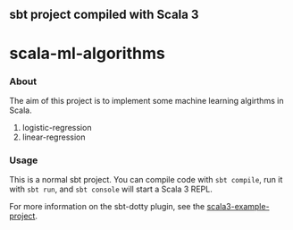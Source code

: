 ## sbt project compiled with Scala 3

# scala-ml-algorithms

### About
The aim of this project is to implement some machine learning algirthms in Scala.

1. logistic-regression
2. linear-regression

### Usage

This is a normal sbt project. You can compile code with `sbt compile`, run it with `sbt run`, and `sbt console` will start a Scala 3 REPL.

For more information on the sbt-dotty plugin, see the
[scala3-example-project](https://github.com/scala/scala3-example-project/blob/main/README.md).
